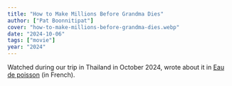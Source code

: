 ```yaml
---
title: "How to Make Millions Before Grandma Dies"
author: ["Pat Boonnitipat"]
cover: "how-to-make-millions-before-grandma-dies.webp"
date: "2024-10-06"
tags: ["movie"]
year: "2024"
---
```


Watched during our trip in Thailand in October 2024, wrote about it in [Eau de poisson](https://eaudepoisson.com/medias/how-to-make-millions-before-grandma-dies/) (in French).
